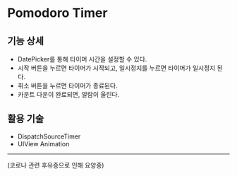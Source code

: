# Pomodoro Timer

## 기능 상세
- DatePicker를 통해 타이머 시간을 설정할 수 있다.
- 시작 버튼을 누르면 타이머가 시작되고, 일시정지를 누르면 타이머가 일시정지 된다.
- 취소 버튼을 누르면 타이머가 종료된다.
- 카운트 다운이 완료되면, 알람이 울린다.
## 활용 기술
- DispatchSourceTimer
- UIView Animation
---
(코로나 관련 후유증으로 인해 요양중)